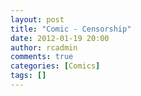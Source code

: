 ```yaml
---
layout: post
title: "Comic - Censorship"
date: 2012-01-19 20:00
author: rcadmin
comments: true
categories: [Comics]
tags: []
---
```

<a href="http://bitsmack.com/comics/2012/01/19/comic-censorship/"><img src="http://dl.bitsmack.com/uploads/2012/01/20120119.jpg" alt="" title=""  class="alignnone size-full wp-image-2324" /></a>

